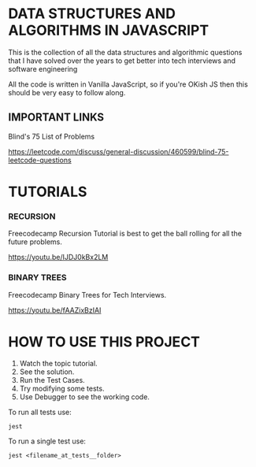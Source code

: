 # DATA STRUCTURES AND ALGORITHMS IN JAVASCRIPT

This is the collection of all the data structures and algorithmic questions that I have solved over the years to get better into tech interviews and software engineering

All the code is written in Vanilla JavaScript, so if you're OKish JS then this should be very easy to follow along.

## IMPORTANT LINKS

Blind's 75 List of Problems

https://leetcode.com/discuss/general-discussion/460599/blind-75-leetcode-questions

# TUTORIALS

### RECURSION

Freecodecamp Recursion Tutorial is best to get the ball rolling for all the future problems.

https://youtu.be/IJDJ0kBx2LM

### BINARY TREES

Freecodecamp Binary Trees for Tech Interviews.

https://youtu.be/fAAZixBzIAI

# HOW TO USE THIS PROJECT

1. Watch the topic tutorial.
2. See the solution.
3. Run the Test Cases.
4. Try modifying some tests.
5. Use Debugger to see the working code.

To run all tests use:

`jest`

To run a single test use:

`jest <filename_at_tests__folder>`
